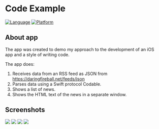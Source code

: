 # Code Example
[![Language](http://img.shields.io/badge/language-swift-brightgreen.svg?style=flat)](https://developer.apple.com/swift)
[![Platform](https://img.shields.io/badge/platform-ios-green.svg)](https://developer.apple.com/ios)

## About app
The app was created to demo my approach to the development of an iOS app and a style of writing code.
            
The app does:
1. Receives data from an RSS feed as JSON from https://daringfireball.net/feeds/json
2. Parses data using a Swift protocol Codable.
3. Shows a list of news.
4. Shows the HTML text of the news in a separate window.

## Screenshots
<img src="CodeExampleMain.png">
<img src="CodeExampleList.png">
<img src="CodeExampleWebView.png">
<img src="CodeExampleAbout.png">
